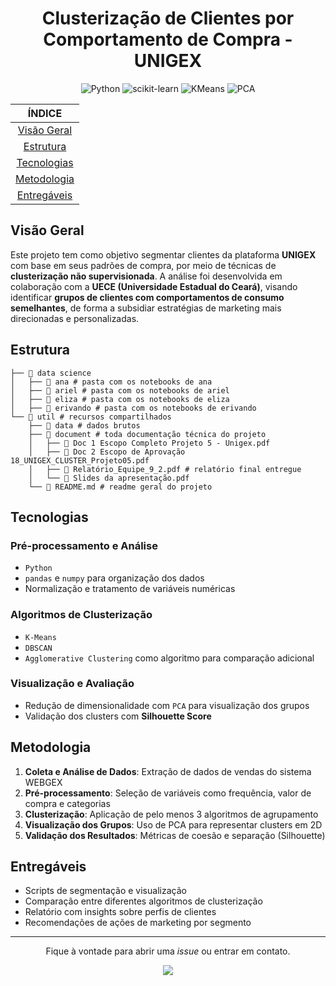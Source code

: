 <div align="center">

# Clusterização de Clientes por Comportamento de Compra - UNIGEX

![Python](https://img.shields.io/badge/Python-3.10-blue?logo=python)
![scikit-learn](https://img.shields.io/badge/Scikit--Learn-Clustering-orange)
![KMeans](https://img.shields.io/badge/K--Means-Algoritmo-blue)
![PCA](https://img.shields.io/badge/PCA-Visualização-ff69b4)

|           ÍNDICE            |
| :-------------------------: |
| [Visão Geral](#visão-geral) |
|   [Estrutura](#estrutura)   |
| [Tecnologias](#tecnologias) |
| [Metodologia](#metodologia) |
| [Entregáveis](#entregáveis) |

</div>

## Visão Geral

Este projeto tem como objetivo segmentar clientes da plataforma **UNIGEX** com base em seus padrões de compra, por meio de técnicas de **clusterização não supervisionada**. A análise foi desenvolvida em colaboração com a **UECE (Universidade Estadual do Ceará)**, visando identificar **grupos de clientes com comportamentos de consumo semelhantes**, de forma a subsidiar estratégias de marketing mais direcionadas e personalizadas.

## Estrutura

```
├── 📂 data science
│   ├── 📂 ana # pasta com os notebooks de ana
│   ├── 📂 ariel # pasta com os notebooks de ariel
│   ├── 📂 eliza # pasta com os notebooks de eliza
│   ├── 📂 erivando # pasta com os notebooks de erivando
└── 📂 util # recursos compartilhados
    ├── 📂 data # dados brutos
    ├── 📂 document # toda documentação técnica do projeto
    │   ├── 📄 Doc 1 Escopo Completo Projeto 5 - Unigex.pdf
    │   ├── 📄 Doc 2 Escopo de Aprovação 18_UNIGEX_CLUSTER_Projeto05.pdf
    │   ├── 📄 Relatório_Equipe_9_2.pdf # relatório final entregue
    │   └── 📄 Slides da apresentação.pdf
    └── 📄 README.md # readme geral do projeto

```

## Tecnologias

### Pré-processamento e Análise

- `Python`
- `pandas` e `numpy` para organização dos dados
- Normalização e tratamento de variáveis numéricas

### Algoritmos de Clusterização

- `K-Means`
- `DBSCAN`
- `Agglomerative Clustering` como algoritmo para comparação adicional

### Visualização e Avaliação

- Redução de dimensionalidade com `PCA` para visualização dos grupos
- Validação dos clusters com **Silhouette Score**

## Metodologia

1. **Coleta e Análise de Dados**: Extração de dados de vendas do sistema WEBGEX
2. **Pré-processamento**: Seleção de variáveis como frequência, valor de compra e categorias
3. **Clusterização**: Aplicação de pelo menos 3 algoritmos de agrupamento
4. **Visualização dos Grupos**: Uso de PCA para representar clusters em 2D
5. **Validação dos Resultados**: Métricas de coesão e separação (Silhouette)

## Entregáveis

- Scripts de segmentação e visualização
- Comparação entre diferentes algoritmos de clusterização
- Relatório com insights sobre perfis de clientes
- Recomendações de ações de marketing por segmento

---

<div align="center">

Fique à vontade para abrir uma _issue_ ou entrar em contato.

<img src="https://c.tenor.com/cDsTyrhlS94AAAAC/tenor.gif">

</div>

